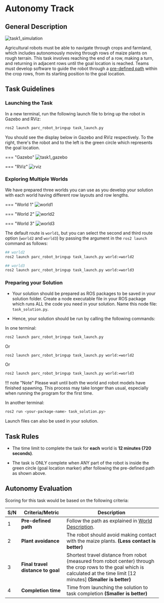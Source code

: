 # Autonomy Track

## General Description

![task1_simulation](../assets/task_sim.gif)

Agricultural robots must be able to navigate through crops and farmland, which includes autonomously moving through rows of maize plants on rough terrain. This task involves reaching the end of a row, making a turn, and returning in adjacent rows until the goal location is reached. Teams must develop software to guide the robot through a [pre-defined path](#exploring-multiple-worlds) within the crop rows, from its starting position to the goal location.

## Task Guidelines

### Launching the Task
In a new terminal, run the following launch file to bring up the robot in Gazebo and RViz:

```sh
ros2 launch parc_robot_bringup task_launch.py
```

You should see the display below in Gazebo and RViz respectively. To the right, there's the robot and to the left is the green circle which represents the goal location.

=== "Gazebo"
    ![task1_gazebo](../assets/gazebo.png)

=== "RViz"
    ![rviz](../../getting-started-tutorials/assets/rviz.png)

### Exploring Multiple Worlds
We have prepared three worlds you can use as you develop your solution with each world having different row layouts and row lengths.

=== "World 1"
    ![world1](../assets/World1.jpg)

=== "World 2"
    ![world2](../assets/World2.jpg)

=== "World 3"
    ![world3](../assets/World3.jpg)


The default route is `world1`, but you can select the second and third route option (`world2` and `world3`) by passing the argument in the `ros2 launch` command as follows:

```sh
## world2
ros2 launch parc_robot_bringup task_launch.py world:=world2

## world3
ros2 launch parc_robot_bringup task_launch.py world:=world3
```

### Preparing your Solution
* Your solution should be prepared as ROS packages to be saved in your solution folder. Create a node executable file in your ROS package which runs ALL the code you need in your solution. Name this node file: `task_solution.py`.

* Hence, your solution should be run by calling the following commands:

In one terminal:

```sh
ros2 launch parc_robot_bringup task_launch.py
```

Or 

```sh
ros2 launch parc_robot_bringup task_launch.py world:=world2
```

Or

```sh
ros2 launch parc_robot_bringup task_launch.py world:=world3
```

!!! note "Note"
    Please wait until both the world and robot models have finished spawning. This process may take longer than usual, especially when running the program for the first time.

In another terminal:

```sh
ros2 run <your-package-name> task_solution.py>
```

Launch files can also be used in your solution.

## Task Rules

* The time limit to complete the task for **each** world is **12 minutes (720 seconds)**.

* The task is ONLY complete when ANY part of the robot is inside the green circle (goal location marker) after following the pre-defined path as shown above.

## Autonomy Evaluation

Scoring for this task would be based on the following criteria:

| S/N      | Criteria/Metric | Description |
| ----------- | ----------- | ------- |
| 1  | **Pre-defined path** | Follow the path as explained in [World Description](#exploring-multiple-worlds). |
| 2  | **Plant avoidance**  | The robot should avoid making contact with the maize plants. **(Less contact is better)** |
| 3 | **Final travel distance to goal** | Shortest travel distance from robot (measured from robot center) through the crop rows to the goal which is calculated at the time limit [12 minutes] **(Smaller is better)**
| 4  | **Completion time** | Time from launching the solution to task completion **(Smaller is better)** |
